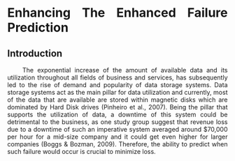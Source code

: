 # Enhancing The Enhanced Failure Prediction
<style>
body {
text-align: justify}
</style>
  

## Introduction 

&nbsp;&nbsp;&nbsp; The exponential increase of the amount of available data and its utilization throughout all fields of business and services, has subsequently led to the rise of demand and popularity of data storage systems. Data storage systems act as the main pillar for data utilization and currently, most of the data that are available are stored within magnetic disks which are dominated by Hard Disk drives (Pinheiro et al., 2007). Being the pillar that supports the utilization of data, a downtime of this system could be detrimental to the business, as one study group suggest that revenue loss due to a downtime of such an imperative system averaged around $70,000 per hour for a mid-size company and it could get even higher for larger companies (Boggs & Bozman, 2009). Therefore, the ability to predict when such failure would occur is crucial to minimize loss.    
<style>&nbsp;&nbsp;&nbsp; Throughout the years there have been several works and currently increasing in numbers that focus on creating an effective and accurate prediction model for hard disk failure (Lu et al., 2020; Shen et al., 2018; Hu et al., 2020; Shi et al., 2021; Tomer et al., 2021; Wang et al., 2021; Chaves et al., 2018; Shen et al., 2021; Pinheiro et al., 2007; Yu, 2019; Rincón et al., 2017; He et al., 2020; Mittman et al., 2019; Kesavan & Mahamuni, 2021). Most of the prediction models utilize Self-Monitoring Analysis and Reporting Technology (S.M.A.R.T) attributes from each hard drive to produce a prediction model. However, there are some instances in which external parameters such as the location of the hard drive and performance metrics are utilized to enhance the prediction accuracy (Lu et al., 2020).   
<style>&nbsp;&nbsp;&nbsp;Most of the existing prediction models have achieved high accuracy in predicting failures of hard disks through the various implementation and combination of both deep learning and machine learning. However, there is currently no record that shows the implementation of various imputation methods to further enhance the accuracy of the prediction model. Therefore, this project aims to produce an enhanced prediction model while also investigating the effect of various imputation methods on prediction accuracy.  